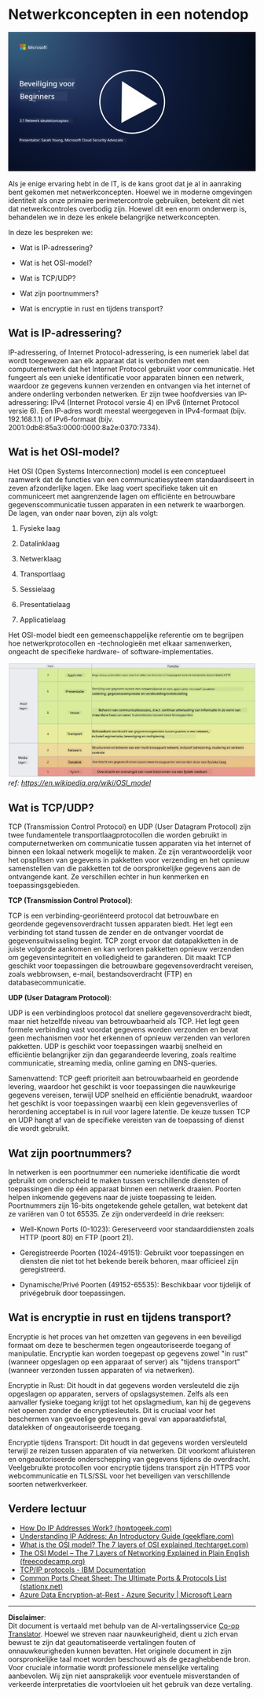 <!--
CO_OP_TRANSLATOR_METADATA:
{
  "original_hash": "252724eceeb183fb9018f88c5e1a3f0c",
  "translation_date": "2025-09-04T01:47:24+00:00",
  "source_file": "3.1 Networking key concepts.md",
  "language_code": "nl"
}
-->
# Netwerkconcepten in een notendop

[![Bekijk de video](../../translated_images/3-1_placeholder.4175b570caca311e2bfc7e19ab9e1f14144b17af49b128ea998c2a7211f49795.nl.png)](https://learn-video.azurefd.net/vod/player?id=1d8606a8-8357-4dae-8b8f-0a13c3fddd7a)

Als je enige ervaring hebt in de IT, is de kans groot dat je al in aanraking bent gekomen met netwerkconcepten. Hoewel we in moderne omgevingen identiteit als onze primaire perimetercontrole gebruiken, betekent dit niet dat netwerkcontroles overbodig zijn. Hoewel dit een enorm onderwerp is, behandelen we in deze les enkele belangrijke netwerkconcepten.

In deze les bespreken we:

 - Wat is IP-adressering?
   
 - Wat is het OSI-model?

 - Wat is TCP/UDP?

 - Wat zijn poortnummers?

 - Wat is encryptie in rust en tijdens transport?

## Wat is IP-adressering?

IP-adressering, of Internet Protocol-adressering, is een numeriek label dat wordt toegewezen aan elk apparaat dat is verbonden met een computernetwerk dat het Internet Protocol gebruikt voor communicatie. Het fungeert als een unieke identificatie voor apparaten binnen een netwerk, waardoor ze gegevens kunnen verzenden en ontvangen via het internet of andere onderling verbonden netwerken. Er zijn twee hoofdversies van IP-adressering: IPv4 (Internet Protocol versie 4) en IPv6 (Internet Protocol versie 6). Een IP-adres wordt meestal weergegeven in IPv4-formaat (bijv. 192.168.1.1) of IPv6-formaat (bijv. 2001:0db8:85a3:0000:0000:8a2e:0370:7334).

## Wat is het OSI-model?

Het OSI (Open Systems Interconnection) model is een conceptueel raamwerk dat de functies van een communicatiesysteem standaardiseert in zeven afzonderlijke lagen. Elke laag voert specifieke taken uit en communiceert met aangrenzende lagen om efficiënte en betrouwbare gegevenscommunicatie tussen apparaten in een netwerk te waarborgen. De lagen, van onder naar boven, zijn als volgt:

 1. Fysieke laag
    
 2. Datalinklaag

 3. Netwerklaag

 4. Transportlaag

 5. Sessielaag

 6. Presentatielaag

 7. Applicatielaag

Het OSI-model biedt een gemeenschappelijke referentie om te begrijpen hoe netwerkprotocollen en -technologieën met elkaar samenwerken, ongeacht de specifieke hardware- of software-implementaties.

![image](../../translated_images/osilayers.3489744e4715f50913c8f8cfe8deaccdcee6b0642bb18344496faed0abb58051.nl.png)
_ref: https://en.wikipedia.org/wiki/OSI_model_

## Wat is TCP/UDP?

TCP (Transmission Control Protocol) en UDP (User Datagram Protocol) zijn twee fundamentele transportlaagprotocollen die worden gebruikt in computernetwerken om communicatie tussen apparaten via het internet of binnen een lokaal netwerk mogelijk te maken. Ze zijn verantwoordelijk voor het opsplitsen van gegevens in pakketten voor verzending en het opnieuw samenstellen van die pakketten tot de oorspronkelijke gegevens aan de ontvangende kant. Ze verschillen echter in hun kenmerken en toepassingsgebieden.

**TCP (Transmission Control Protocol)**:

TCP is een verbinding-georiënteerd protocol dat betrouwbare en geordende gegevensoverdracht tussen apparaten biedt. Het legt een verbinding tot stand tussen de zender en de ontvanger voordat de gegevensuitwisseling begint. TCP zorgt ervoor dat datapakketten in de juiste volgorde aankomen en kan verloren pakketten opnieuw verzenden om gegevensintegriteit en volledigheid te garanderen. Dit maakt TCP geschikt voor toepassingen die betrouwbare gegevensoverdracht vereisen, zoals webbrowsen, e-mail, bestandsoverdracht (FTP) en databasecommunicatie.

**UDP (User Datagram Protocol)**:

UDP is een verbindingloos protocol dat snellere gegevensoverdracht biedt, maar niet hetzelfde niveau van betrouwbaarheid als TCP. Het legt geen formele verbinding vast voordat gegevens worden verzonden en bevat geen mechanismen voor het erkennen of opnieuw verzenden van verloren pakketten. UDP is geschikt voor toepassingen waarbij snelheid en efficiëntie belangrijker zijn dan gegarandeerde levering, zoals realtime communicatie, streaming media, online gaming en DNS-queries.

Samenvattend: TCP geeft prioriteit aan betrouwbaarheid en geordende levering, waardoor het geschikt is voor toepassingen die nauwkeurige gegevens vereisen, terwijl UDP snelheid en efficiëntie benadrukt, waardoor het geschikt is voor toepassingen waarbij een klein gegevensverlies of herordening acceptabel is in ruil voor lagere latentie. De keuze tussen TCP en UDP hangt af van de specifieke vereisten van de toepassing of dienst die wordt gebruikt.

## Wat zijn poortnummers?

In netwerken is een poortnummer een numerieke identificatie die wordt gebruikt om onderscheid te maken tussen verschillende diensten of toepassingen die op één apparaat binnen een netwerk draaien. Poorten helpen inkomende gegevens naar de juiste toepassing te leiden. Poortnummers zijn 16-bits ongetekende gehele getallen, wat betekent dat ze variëren van 0 tot 65535. Ze zijn onderverdeeld in drie reeksen:

- Well-Known Ports (0-1023): Gereserveerd voor standaarddiensten zoals HTTP (poort 80) en FTP (poort 21).

- Geregistreerde Poorten (1024-49151): Gebruikt voor toepassingen en diensten die niet tot het bekende bereik behoren, maar officieel zijn geregistreerd.

- Dynamische/Privé Poorten (49152-65535): Beschikbaar voor tijdelijk of privégebruik door toepassingen.

## Wat is encryptie in rust en tijdens transport?

Encryptie is het proces van het omzetten van gegevens in een beveiligd formaat om deze te beschermen tegen ongeautoriseerde toegang of manipulatie. Encryptie kan worden toegepast op gegevens zowel "in rust" (wanneer opgeslagen op een apparaat of server) als "tijdens transport" (wanneer verzonden tussen apparaten of via netwerken).

Encryptie in Rust: Dit houdt in dat gegevens worden versleuteld die zijn opgeslagen op apparaten, servers of opslagsystemen. Zelfs als een aanvaller fysieke toegang krijgt tot het opslagmedium, kan hij de gegevens niet openen zonder de encryptiesleutels. Dit is cruciaal voor het beschermen van gevoelige gegevens in geval van apparaatdiefstal, datalekken of ongeautoriseerde toegang.

Encryptie tijdens Transport: Dit houdt in dat gegevens worden versleuteld terwijl ze reizen tussen apparaten of via netwerken. Dit voorkomt afluisteren en ongeautoriseerde onderschepping van gegevens tijdens de overdracht. Veelgebruikte protocollen voor encryptie tijdens transport zijn HTTPS voor webcommunicatie en TLS/SSL voor het beveiligen van verschillende soorten netwerkverkeer.

## Verdere lectuur
- [How Do IP Addresses Work? (howtogeek.com)](https://www.howtogeek.com/341307/how-do-ip-addresses-work/)
- [Understanding IP Address: An Introductory Guide (geekflare.com)](https://geekflare.com/understanding-ip-address/)
- [What is the OSI model? The 7 layers of OSI explained (techtarget.com)](https://www.techtarget.com/searchnetworking/definition/OSI)
- [The OSI Model – The 7 Layers of Networking Explained in Plain English (freecodecamp.org)](https://www.freecodecamp.org/news/osi-model-networking-layers-explained-in-plain-english/)
- [TCP/IP protocols - IBM Documentation](https://www.ibm.com/docs/en/aix/7.3?topic=protocol-tcpip-protocols)
- [Common Ports Cheat Sheet: The Ultimate Ports & Protocols List (stationx.net)](https://www.stationx.net/common-ports-cheat-sheet/)
- [Azure Data Encryption-at-Rest - Azure Security | Microsoft Learn](https://learn.microsoft.com/azure/security/fundamentals/encryption-atrest?WT.mc_id=academic-96948-sayoung)

---

**Disclaimer**:  
Dit document is vertaald met behulp van de AI-vertalingsservice [Co-op Translator](https://github.com/Azure/co-op-translator). Hoewel we streven naar nauwkeurigheid, dient u zich ervan bewust te zijn dat geautomatiseerde vertalingen fouten of onnauwkeurigheden kunnen bevatten. Het originele document in zijn oorspronkelijke taal moet worden beschouwd als de gezaghebbende bron. Voor cruciale informatie wordt professionele menselijke vertaling aanbevolen. Wij zijn niet aansprakelijk voor eventuele misverstanden of verkeerde interpretaties die voortvloeien uit het gebruik van deze vertaling.